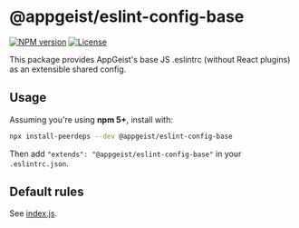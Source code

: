 # @appgeist/eslint-config-base

[![NPM version][npm-image]][npm-url]
[![License][license-image]][license-url]

This package provides AppGeist's base JS .eslintrc (without React plugins) as an extensible shared config.

## Usage

Assuming you're using **npm 5+**, install with:

```sh
npx install-peerdeps --dev @appgeist/eslint-config-base
```

Then add `"extends": "@appgeist/eslint-config-base"` in your `.eslintrc.json`.

## Default rules

See [index.js](index.js).

[npm-image]: https://img.shields.io/npm/v/@appgeist/eslint-config-base.svg?style=flat-square
[npm-url]: https://www.npmjs.com/package/@appgeist/eslint-config-base
[license-image]: https://img.shields.io/npm/l/@appgeist/eslint-config-base.svg?style=flat-square
[license-url]: LICENSE
